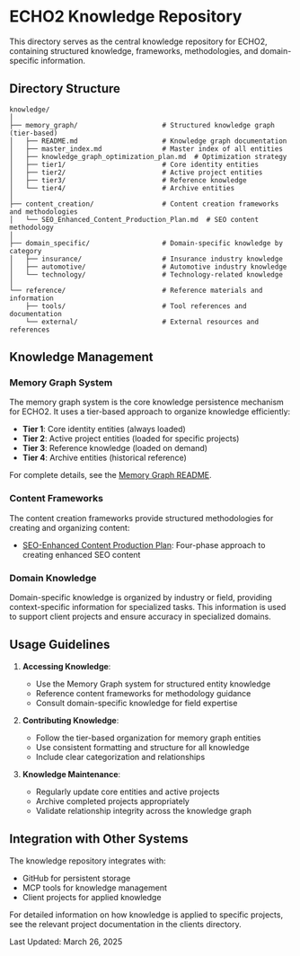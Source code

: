 # ECHO2 Knowledge Repository

This directory serves as the central knowledge repository for ECHO2, containing structured knowledge, frameworks, methodologies, and domain-specific information.

## Directory Structure

```
knowledge/
│
├── memory_graph/                     # Structured knowledge graph (tier-based)
│   ├── README.md                     # Knowledge graph documentation
│   ├── master_index.md               # Master index of all entities 
│   ├── knowledge_graph_optimization_plan.md  # Optimization strategy
│   ├── tier1/                        # Core identity entities
│   ├── tier2/                        # Active project entities
│   ├── tier3/                        # Reference knowledge
│   └── tier4/                        # Archive entities
│
├── content_creation/                 # Content creation frameworks and methodologies
│   └── SEO_Enhanced_Content_Production_Plan.md  # SEO content methodology
│
├── domain_specific/                  # Domain-specific knowledge by category
│   ├── insurance/                    # Insurance industry knowledge
│   ├── automotive/                   # Automotive industry knowledge
│   └── technology/                   # Technology-related knowledge
│
└── reference/                        # Reference materials and information
    ├── tools/                        # Tool references and documentation
    └── external/                     # External resources and references
```

## Knowledge Management

### Memory Graph System

The memory graph system is the core knowledge persistence mechanism for ECHO2. It uses a tier-based approach to organize knowledge efficiently:

- **Tier 1**: Core identity entities (always loaded)
- **Tier 2**: Active project entities (loaded for specific projects)
- **Tier 3**: Reference knowledge (loaded on demand)
- **Tier 4**: Archive entities (historical reference)

For complete details, see the [Memory Graph README](memory_graph/README.md).

### Content Frameworks

The content creation frameworks provide structured methodologies for creating and organizing content:

- [SEO-Enhanced Content Production Plan](content_creation/SEO_Enhanced_Content_Production_Plan.md): Four-phase approach to creating enhanced SEO content

### Domain Knowledge

Domain-specific knowledge is organized by industry or field, providing context-specific information for specialized tasks. This information is used to support client projects and ensure accuracy in specialized domains.

## Usage Guidelines

1. **Accessing Knowledge**:
   - Use the Memory Graph system for structured entity knowledge
   - Reference content frameworks for methodology guidance
   - Consult domain-specific knowledge for field expertise

2. **Contributing Knowledge**:
   - Follow the tier-based organization for memory graph entities
   - Use consistent formatting and structure for all knowledge
   - Include clear categorization and relationships

3. **Knowledge Maintenance**:
   - Regularly update core entities and active projects
   - Archive completed projects appropriately
   - Validate relationship integrity across the knowledge graph

## Integration with Other Systems

The knowledge repository integrates with:
- GitHub for persistent storage
- MCP tools for knowledge management
- Client projects for applied knowledge

For detailed information on how knowledge is applied to specific projects, see the relevant project documentation in the clients directory.

Last Updated: March 26, 2025
